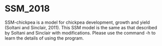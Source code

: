 # SSM_2018
SSM-chickpea is a model for chickpea development, growth and yield (Soltani and Sinclair, 2011).
This SSM model is the same as that described by Soltani and Sinclair with modifications.
Please use the command -h to learn the details of using the program.
